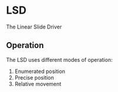 # LSD
The Linear Slide Driver

## Operation

The LSD uses different modes of operation:

1. Enumerated position
2. Precise position
3. Relative movement

